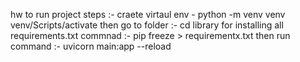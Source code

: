 hw to run project steps :-
craete virtaul env - python -m venv venv
                    venv/Scripts/activate 
then go to folder :- cd library
for installing  all requirements.txt commnad  :- pip freeze > requirementx.txt
then run command :- uvicorn main:app --reload
